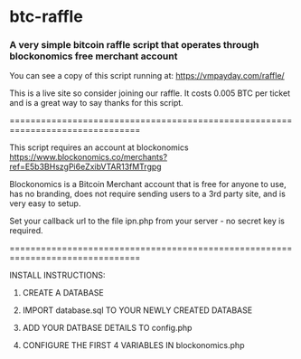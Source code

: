 # btc-raffle
### A very simple bitcoin raffle script that operates through blockonomics free merchant account

You can see a copy of this script running at: https://vmpayday.com/raffle/ 

This is a live site so consider joining our raffle. It costs 0.005 BTC per ticket and is a great way to say thanks for this script.

===============================================================================

This script requires an account at blockonomics https://www.blockonomics.co/merchants?ref=E5b3BHszgPi6eZxibVTAR13fMTrgpg

Blockonomics is a Bitcoin Merchant account that is free for anyone to use, has no branding, does not require sending users to a 3rd party site, and is very easy to setup. 

Set your callback url to the file ipn.php from your server - no secret key is required. 

===============================================================================

INSTALL INSTRUCTIONS:


1. CREATE A DATABASE

2. IMPORT database.sql TO YOUR NEWLY CREATED DATABASE

3. ADD YOUR DATBASE DETAILS TO config.php

4. CONFIGURE THE FIRST 4 VARIABLES IN blockonomics.php
